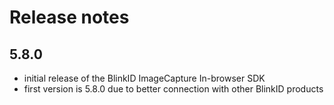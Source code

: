 # Release notes

## 5.8.0

* initial release of the BlinkID ImageCapture In-browser SDK
* first version is 5.8.0 due to better connection with other BlinkID products
